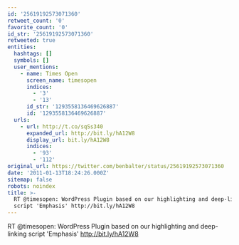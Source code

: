```yaml
---
id: '25619192573071360'
retweet_count: '0'
favorite_count: '0'
id_str: '25619192573071360'
retweeted: true
entities:
  hashtags: []
  symbols: []
  user_mentions:
    - name: Times Open
      screen_name: timesopen
      indices:
        - '3'
        - '13'
      id_str: '1293558136469626887'
      id: '1293558136469626887'
  urls:
    - url: http://t.co/sqSs340
      expanded_url: http://bit.ly/hA12W8
      display_url: bit.ly/hA12W8
      indices:
        - '93'
        - '112'
original_url: https://twitter.com/benbalter/status/25619192573071360
date: '2011-01-13T18:24:26.000Z'
sitemap: false
robots: noindex
title: >-
  RT @timesopen: WordPress Plugin based on our highlighting and deep-linking
  script 'Emphasis' http://bit.ly/hA12W8
---
```


RT @timesopen: WordPress Plugin based on our highlighting and deep-linking script 'Emphasis' http://bit.ly/hA12W8